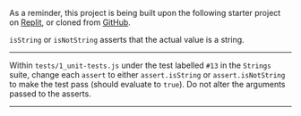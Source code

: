 <div class="challenge-instructions"><div><section id="description">
<p>As a reminder, this project is being built upon the following starter project on <a href="https://replit.com/github/freeCodeCamp/boilerplate-mochachai" rel="noopener noreferrer nofollow" target="_blank">Replit</a>, or cloned from <a href="https://github.com/freeCodeCamp/boilerplate-mochachai/" rel="noopener noreferrer nofollow" target="_blank">GitHub</a>.</p>
<p><code>isString</code> or <code>isNotString</code> asserts that the actual value is a string.</p>
</section></div><hr/><div><section id="instructions">
<p>Within <code>tests/1_unit-tests.js</code> under the test labelled <code>#13</code> in the <code>Strings</code> suite, change each <code>assert</code> to either <code>assert.isString</code> or <code>assert.isNotString</code> to make the test pass (should evaluate to <code>true</code>). Do not alter the arguments passed to the asserts.</p>
</section></div><hr/></div>